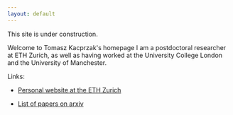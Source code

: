 ```yaml
---
layout: default
---
```


<div class="lead pretty-links">
  
  
This site is under construction.


Welcome to Tomasz Kacprzak's homepage
I am a postdoctoral researcher at ETH Zurich, as well as having worked at the University College London and the University of Manchester.

Links:

   *   [Personal website at the ETH Zurich](https://ethz.ch/content/specialinterest/phys/particle-physics/ipa/en/people/person-detail.MjEyNzM5.TGlzdC8xNTE3LDU5MTA3MzQ0MA==.html)

   *   [List of papers on arxiv](https://arxiv.org/find/astro-ph/1/au:+Kacprzak_T/0/1/0/all/0/1)



<!--   Hi! this is just a sample **intro text**. You would normally put your [full name](about/) here and say something *smart* about yourself. -->

<!--  This could also be the good place to say were you are coming from, what you [do for a living](work/) and maybe what you are [interested in](projects/). You might also be [writing](articles/) about stuff. -->

<!--  But after all this is your site and I'm just a **placeholder text** so what would i know about some *home page content*. -->
</div>
